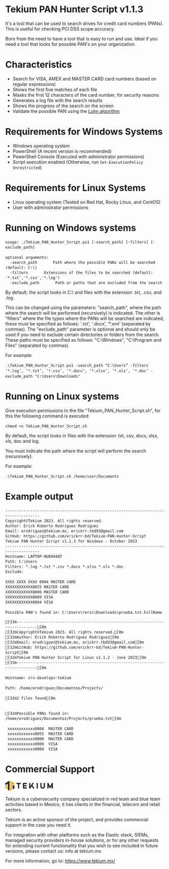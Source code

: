 # Tekium PAN Hunter Script v1.1.3

It's a tool that can be used to search drives for credit card numbers (PANs). This is useful for checking PCI DSS scope accuracy.

Born from the need to have a tool that is easy to run and use. Ideal if you need a tool that looks for possible PAN's on your organization.

# Characteristics
- Search for VISA, AMEX and MASTER CARD card numbers (based on regular expressions)
- Shows the first five matches of each file
- Masks the first 12 characters of the card number, for security reasons
- Generates a log file with the search results
- Shows the progress of the search on the screen
- Validate the possible PAN using the [Luhn algorithm](https://es.wikipedia.org/wiki/Algoritmo_de_Luhn)

# Requirements for Windows Systems
- Windows operating system
- PowerShell (A recent version is recommended)
- PowerShell Console (Executed with administrator permissions)
- Script execution enabled (Otherwise, run `Set-ExecutionPolicy Unrestricted`)

# Requirements for Linux Systems
- Linux operating system (Tested on Red Hat, Rocky Linux, and CentOS)
- User with administrator permissions

# Running on Windows systems

```
usage: ./Tekium_PAN_Hunter_Script.ps1 [-search_path] [-filters] [-exclude_path]

optional arguments:
  -search_path       Path where the possible PANs will be searched (default: C:\)
  -filters       Extensions of the files to be searched (default: '*.txt','*.csv','*.log')
  -exclude_path       Path or paths that are excluded from the search
```

By default, the script looks in C:\ and files with the extension .txt, .csv, and .log. 

This can be changed using the parameters: "search_path", where the path where the search will be performed (recursively) is indicated. The other is "filters" where the file types where the PANs will be searched are indicated, these must be specified as follows: ‘*.txt’, ‘*.docx’, ‘*.xml’ (separated by commas). The "exclude_path" parameter is optional and should only be used if you need to exclude certain directories or folders from the search. These paths must be specified as follows: "C:\Windows", "C:\Program and Files" (separated by commas).

For example:

`.\Tekium_PAN_Hunter_Script.ps1 -search_path “C:\Users” -filters ‘*.log’, ‘*.txt’, ‘*.csv’, ‘*.docx’, ‘*.xlsx’, ‘*.xls’, ‘*.doc’ -exclude_path "C:\Users\Downloads"`

# Running on Linux systems

Give execution permissions to the file "Tekium_PAN_Hunter_Script.sh", for this the following command is executed:

`chmod +x Tekium_PAN_Hunter_Script.sh`

By default, the script looks in files with the extension: txt, csv, docx, xlsx, xls, doc and log. 

You must indicate the path where the script will perform the search (recursively).

For example:

`.\Tekium_PAN_Hunter_Script.sh /home/user/Documents`

# Example output

```
-------------------------------------------------------------------------------------
Copyright©Tekium 2023. All rights reserved.
Author: Erick Roberto Rodriguez Rodriguez
Email: erodriguez@tekium.mx, erickrr.tbd93@gmail.com
GitHub: https://github.com/erickrr-bd/Tekium-PAN-Hunter-Script
Tekium PAN Hunter Script v1.1.3 for Windows - October 2023
-------------------------------------------------------------------------------------
Hostname: LAPTOP-NUDA94QT
Path: C:\Users
Filters: *.log *.txt *.csv *.docx *.xlsx *.xls *.doc
Exclude: 

XXXX XXXX XXXX 0004 MASTER CARD
XXXXXXXXXXXX0055 MASTER CARD
XXXXXXXXXXXX0006 MASTER CARD
XXXXXXXXXXXX0009 VISA
XXXXXXXXXXXX0004 VISA

Possible PAN's found in: C:\Users\reric\Downloads\prueba.txt.FullName
```

```
[33m-------------------------------------------------------------------------------[0m
[32mCopyright©Tekium 2023. All rights reserved.[0m
[32mAuthor: Erick Roberto Rodriguez Rodriguez[0m
[32mEmail: erodriguez@tekium.mx, erickrr.tbd93@gmail.com[0m
[32mGitHub: https://github.com/erickrr-bd/Tekium-PAN-Hunter-Script[0m
[32mTekium PAN Hunter Script for Linux v1.1.2 - June 2023[0m
[33m-------------------------------------------------------------------------------[0m

Hostname: srv-develops-tekium

Path: /home/erodriguez/Documentos/Projects/

[32m2 files found[0m


[32mPossible PANs found in: /home/erodriguez/Documentos/Projects/prueba.txt[0m

 xxxxxxxxxxxx0004  MASTER CARD
 xxxxxxxxxxxx0055  MASTER CARD
 xxxxxxxxxxxx0006  MASTER CARD
 xxxxxxxxxxxx0009  VISA
 xxxxxxxxxxxx0004  VISA
```

# Commercial Support
![Tekium](https://github.com/unmanarc/uAuditAnalyzer2/blob/master/art/tekium_slogo.jpeg)

Tekium is a cybersecurity company specialized in red team and blue team activities based in Mexico, it has clients in the financial, telecom and retail sectors.

Tekium is an active sponsor of the project, and provides commercial support in the case you need it.

For integration with other platforms such as the Elastic stack, SIEMs, managed security providers in-house solutions, or for any other requests for extending current functionality that you wish to see included in future versions, please contact us: info at tekium.mx

For more information, go to: https://www.tekium.mx/
